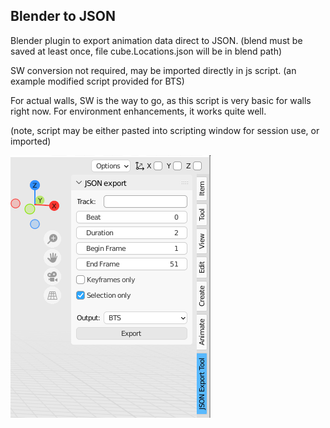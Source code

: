 ## Blender to JSON
Blender plugin to export animation data direct to JSON. (blend must be saved at least once, file cube.Locations.json will be in blend path)

SW conversion not required, may be imported directly in js script. (an example modified script provided for BTS)

For actual walls, SW is the way to go, as this script is very basic for walls right now.
For environment enhancements, it works quite well.

(note, script may be either pasted into scripting window for session use, or imported)

![](menu.png)
